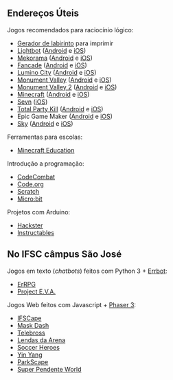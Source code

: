 ## Endereços Úteis

Jogos recomendados para raciocínio lógico:

- [Gerador de labirinto](https://boidacarapreta.github.io/catalogo-de-jogos/) para imprimir
- [Lightbot](http://lightbot.com) ([Android](https://play.google.com/store/apps/details?id=com.lightbot.lightbot) e [iOS](https://itunes.apple.com/us/app/lightbot-programming-puzzles/id657638474?mt=8))
- [Mekorama](http://www.mekorama.com) ([Android](https://play.google.com/store/apps/details?id=com.martinmagni.mekorama) e [iOS](https://itunes.apple.com/br/app/mekorama/id1079464948?mt=8))
- [Fancade](https://www.fancade.com) ([Android](https://play.google.com/store/apps/details?id=com.martinmagni.fancade) e [iOS](https://apps.apple.com/us/app/fancade/id1280404080))
- [Lumino City](http://www.luminocitygame.com) ([Android](https://play.google.com/store/apps/details?id=air.com.noodlecake.luminocity) e [iOS](https://itunes.apple.com/br/app/lumino-city/id958604518?mt=8))
- [Monument Valley](https://www.ustwo.com/work/monument-valley-mobile-games) ([Android](https://play.google.com/store/apps/details?id=com.ustwo.monumentvalley&hl=pt_BR) e [iOS](https://itunes.apple.com/br/app/monument-valley/id728293409?mt=8))
- [Monument Valley 2](https://www.ustwo.com/work/monument-valley-mobile-games) ([Android](https://play.google.com/store/apps/details?id=com.ustwo.monumentvalley2&hl=pt_BR) e [iOS](https://itunes.apple.com/br/app/monument-valley-2/id1187265767?mt=8))
- [Minecraft](https://www.minecraft.net/pt-br/) ([Android](https://play.google.com/store/apps/details?id=com.mojang.minecraftpe) e [iOS](https://itunes.apple.com/br/app/minecraft/id479516143?mt=8))
- [Sevn](https://spielstein.com/apps/sevn) ([iOS](https://itunes.apple.com/us/app/sevn/id1179097907?mt=8))
- [Total Party Kill](https://adventureislands.itch.io/total-party-kill) ([Android](https://play.google.com/store/apps/details?id=com.adventureislands.totalpartykill) e [iOS](https://apps.apple.com/br/app/total-party-kill/id1462538547))
- Epic Game Maker ([Android](https://play.google.com/store/apps/details?id=com.electricpunch.epicgamemaker&hl=pt_BR) e [iOS](https://apps.apple.com/us/app/epic-game-maker-sandbox-craft/id1403717791))
- [Sky](http://thatgamecompany.com/sky/) ([Android](https://play.google.com/store/apps/details?id=com.tgc.sky.android) e [iOS](https://apps.apple.com/app/id1462117269))

Ferramentas para escolas:

- [Minecraft Education](https://education.minecraft.net)

Introdução a programação:

- [CodeCombat](https://br.codecombat.com)
- [Code.org](https://code.org)
- [Scratch](https://scratch.mit.edu)
- [Micro:bit](https://makecode.microbit.org)

Projetos com Arduino:

- [Hackster](https://www.hackster.io/arduino)
- [Instructables](https://www.instructables.com/circuits/arduino/projects/)

## No IFSC câmpus São José

Jogos em texto (*chatbots*) feitos com Python 3 + [Errbot](https://errbot.io/):

- [ErRPG](https://github.com/AugustoCoelho/errpg)
- [Project E.V.A.](https://github.com/thainan1208/projecteva)

Jogos Web feitos com Javascript + [Phaser 3](https://phaser.io/):

- [IFSCape](https://github.com/ifscape/ifscape)
- [Mask Dash](https://github.com/Joltaire/mask-dash/tree/mask-dash)
- [Telebross](https://github.com/telebross/Game)
- [Lendas da Arena](https://github.com/Balkirprpl/Lendas-da-Arena)
- [Soccer Heroes](https://github.com/Matheuschn/Soccer-Heroes)
- [Yin Yang](https://github.com/piyinyang/yinyang)
- [ParkScape](https://github.com/luisricardopires/phaser3)
- [Super Pendente World](https://github.com/superpendenteworld/pendente)
